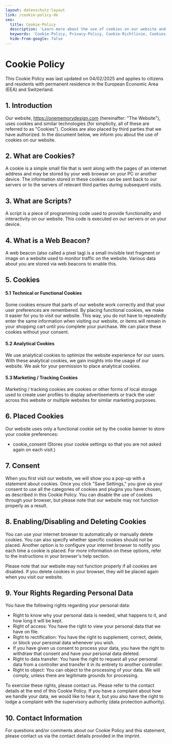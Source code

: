 ```yaml
---
layout: datenschutz-layout
link: /cookie-policy-de
seo:
  title: Cookie-Policy
  description: 'Learn more about the use of cookies on our website and how they enhance your experience.'
  keywords: 'Cookie-Policy, Privacy-Policy, Cookie-Richtlinie, Cookies, Datenschutz, Website-Nutzung'
  hide-from-google: false
---
```


# Cookie Policy

This Cookie Policy was last updated on 04/02/2025 and applies to citizens and residents with permanent residence in the European Economic Area (EEA) and Switzerland.

## 1. Introduction
Our website, https://onememorydesign.com (hereinafter: "The Website"), uses cookies and similar technologies (for simplicity, all of these are referred to as "Cookies"). Cookies are also placed by third parties that we have authorized. In the document below, we inform you about the use of cookies on our website.

## 2. What are Cookies?
A cookie is a simple small file that is sent along with the pages of an internet address and may be stored by your web browser on your PC or another device. The information stored in these cookies can be sent back to our servers or to the servers of relevant third parties during subsequent visits.

## 3. What are Scripts?
A script is a piece of programming code used to provide functionality and interactivity on our website. This code is executed on our servers or on your device.

## 4. What is a Web Beacon?
A web beacon (also called a pixel tag) is a small invisible text fragment or image on a website used to monitor traffic on the website. Various data about you are stored via web beacons to enable this.

## 5. Cookies
#### 5.1 Technical or Functional Cookies
Some cookies ensure that parts of our website work correctly and that your user preferences are remembered. By placing functional cookies, we make it easier for you to visit our website. This way, you do not have to repeatedly enter the same information when visiting our website, or items will remain in your shopping cart until you complete your purchase. We can place these cookies without your consent.

#### 5.2 Analytical Cookies
We use analytical cookies to optimize the website experience for our users. With these analytical cookies, we gain insights into the usage of our website. We ask for your permission to place analytical cookies.

#### 5.3 Marketing / Tracking Cookies
Marketing / tracking cookies are cookies or other forms of local storage used to create user profiles to display advertisements or track the user across this website or multiple websites for similar marketing purposes.

## 6. Placed Cookies  
Our website uses only a functional cookie set by the cookie banner to store your cookie preferences:

- cookie_consent (Stores your cookie settings so that you are not asked again on each visit.)

## 7. Consent
When you first visit our website, we will show you a pop-up with a statement about cookies. Once you click "Save Settings," you give us your consent to use all the categories of cookies and plugins you have chosen, as described in this Cookie Policy. You can disable the use of cookies through your browser, but please note that our website may not function properly as a result. 

## 8. Enabling/Disabling and Deleting Cookies
You can use your internet browser to automatically or manually delete cookies. You can also specify whether specific cookies should not be placed. Another option is to configure your internet browser to notify you each time a cookie is placed. For more information on these options, refer to the instructions in your browser's help section.

Please note that our website may not function properly if all cookies are disabled. If you delete cookies in your browser, they will be placed again when you visit our website.

## 9. Your Rights Regarding Personal Data
You have the following rights regarding your personal data:
- Right to know why your personal data is needed, what happens to it, and how long it will be kept.
- Right of access: You have the right to view your personal data that we have on file.
- Right to rectification: You have the right to supplement, correct, delete, or block your personal data whenever you wish.
- If you have given us consent to process your data, you have the right to withdraw that consent and have your personal data deleted.
- Right to data transfer: You have the right to request all your personal data from a controller and transfer it in its entirety to another controller.
- Right to object: You can object to the processing of your data. We will comply, unless there are legitimate grounds for processing.

To exercise these rights, please contact us. Please refer to the contact details at the end of this Cookie Policy. If you have a complaint about how we handle your data, we would like to hear it, but you also have the right to lodge a complaint with the supervisory authority (data protection authority).

## 10. Contact Information
For questions and/or comments about our Cookie Policy and this statement, please contact us via the contact details provided in the imprint.

